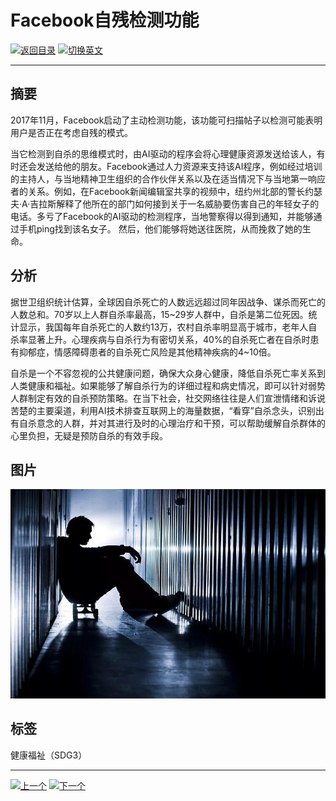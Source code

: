 # Facebook自残检测功能

[![返回目录](http://img.shields.io/badge/点击-返回目录-875A7B.svg?style=flat&colorA=8F8F8F)](/)
[![切换英文](http://img.shields.io/badge/切换-英文-875A7B.svg?style=flat&colorA=8F8F8F)](https://doc.shanghaiopen.org.cn/case/3/en_7.html)

----------

## 摘要

2017年11月，Facebook启动了主动检测功能，该功能可扫描帖子以检测可能表明用户是否正在考虑自残的模式。

当它检测到自杀的思维模式时，由AI驱动的程序会将心理健康资源发送给该人，有时还会发送给他的朋友。Facebook通过人力资源来支持该AI程序，例如经过培训的主持人，与当地精神卫生组织的合作伙伴关系以及在适当情况下与当地第一响应者的关系。例如，在Facebook新闻编辑室共享的视频中，纽约州北部的警长约瑟夫·A·吉拉斯解释了他所在的部门如何接到关于一名威胁要伤害自己的年轻女子的电话。多亏了Facebook的AI驱动的检测程序，当地警察得以得到通知，并能够通过手机ping找到该名女子。 然后，他们能够将她送往医院，从而挽救了她的生命。

## 分析

据世卫组织统计估算，全球因自杀死亡的人数远远超过同年因战争、谋杀而死亡的人数总和。70岁以上人群自杀率最高，15\~29岁人群中，自杀是第二位死因。统计显示，我国每年自杀死亡的人数约13万，农村自杀率明显高于城市，老年人自杀率显著上升。心理疾病与自杀行为有密切关系，40%的自杀死亡者在自杀时患有抑郁症，情感障碍患者的自杀死亡风险是其他精神疾病的4~10倍。

自杀是一个不容忽视的公共健康问题，确保大众身心健康，降低自杀死亡率关系到人类健康和福祉。如果能够了解自杀行为的详细过程和病史情况，即可以针对弱势人群制定有效的自杀预防策略。在当下社会，社交网络往往是人们宣泄情绪和诉说苦楚的主要渠道，利用AI技术排查互联网上的海量数据，“看穿”自杀念头，识别出有自杀意念的人群，并对其进行及时的心理治疗和干预，可以帮助缓解自杀群体的心里负担，无疑是预防自杀的有效手段。




## 图片

![图片](3.7.1.jpg)


## 标签

健康福祉（SDG3）


----------

 [![上一个](http://img.shields.io/badge/查看-上一个-875A7B.svg?style=flat&colorA=8F8F8F)](https://doc.shanghaiopen.org.cn/case/3/6.html)
 [![下一个](http://img.shields.io/badge/查看-下一个-875A7B.svg?style=flat&colorA=8F8F8F)](https://doc.shanghaiopen.org.cn/case/4/1.html)
 
 
